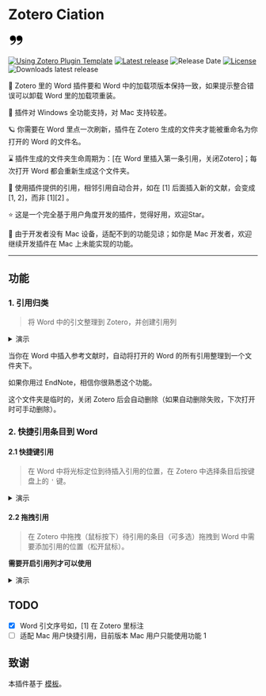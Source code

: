 # Zotero Ciation

![Reference](addon/chrome/content/icons/favicon.png)

[![Using Zotero Plugin Template](https://img.shields.io/badge/Using-Zotero%20Plugin%20Template-blue?style=flat-round&logo=github)](https://github.com/windingwind/zotero-plugin-template)
[![Latest release](https://img.shields.io/github/v/release/MuiseDestiny/zotero-citation)](https://github.com/MuiseDestiny/zotero-citation/releases)
![Release Date](https://img.shields.io/github/release-date/MuiseDestiny/zotero-citation?color=9cf)
[![License](https://img.shields.io/github/license/MuiseDestiny/zotero-citation)](https://github.com/MuiseDestiny/zotero-citation/blob/master/LICENSE)
![Downloads latest release](https://img.shields.io/github/downloads/MuiseDestiny/zotero-citation/latest/total?color=yellow)


🤝 Zotero 里的 Word 插件要和 Word 中的加载项版本保持一致，如果提示整合错误可以卸载 Word 里的加载项重装。

🎈 插件对 Windows 全功能支持，对 Mac 支持较差。

🪐 你需要在 Word 里点一次刷新，插件在 Zotero 生成的文件夹才能被重命名为你打开的 Word 的文件名。

⌛ 插件生成的文件夹生命周期为：[在 Word 里插入第一条引用，关闭Zotero]；每次打开 Word 都会重新生成这个文件夹。 

🎉 使用插件提供的引用，相邻引用自动合并，如在 [1] 后面插入新的文献，会变成 [1, 2]，而非 [1][2] 。

⭐ 这是一个完全基于用户角度开发的插件，觉得好用，欢迎Star。

👋 由于开发者没有 Mac 设备，适配不到的功能见谅；如你是 Mac 开发者，欢迎继续开发插件在 Mac 上未能实现的功能。

---

## 功能

### 1. 引用归类

> 将 Word 中的引文整理到 Zotero，并创建引用列

<details>
<summary>演示</summary>

![image](https://user-images.githubusercontent.com/51939531/218295007-d603f9b8-3147-4cd6-9e7e-c75351889d84.png)

</details>

当你在 Word 中插入参考文献时，自动将打开的 Word 的所有引用整理到一个文件夹下。

如果你用过 EndNote，相信你很熟悉这个功能。

这个文件夹是临时的，关闭 Zotero 后会自动删除（如果自动删除失败，下次打开时可手动删除）。

### 2. 快捷引用条目到 Word

#### 2.1 快捷键引用

> 在 Word 中将光标定位到待插入引用的位置，在 Zotero 中选择条目后按键盘上的 `'` 键。

<details>
<summary>演示</summary>

![cite-item-by-quote-key](https://user-images.githubusercontent.com/44738481/215477177-c0a58567-a5e4-410c-a8d4-c1207fab02b0.gif)

</details>

#### 2.2 拖拽引用 

> 在 Zotero 中拖拽（鼠标按下）待引用的条目（可多选）拖拽到 Word 中需要添加引用的位置（松开鼠标）。

**需要开启引用列才可以使用**

<details>
<summary>演示</summary>

![cite-item-by-drag](https://user-images.githubusercontent.com/51939531/220587000-ce2842cd-8ec5-4f8a-92f3-f78662abb6be.gif)

</details>

## TODO

- [x] Word 引文序号如，[1] 在 Zotero 里标注
- [ ] 适配 Mac 用户快捷引用，目前版本 Mac 用户只能使用功能 1

## 致谢

本插件基于 [模板](https://github.com/MuiseDestiny/zotero-addon-template)。
